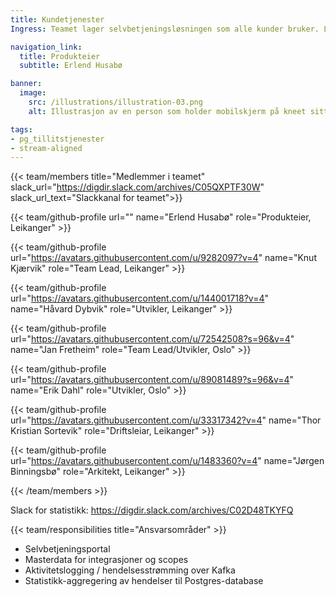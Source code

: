 ```yaml
---
title: Kundetjenester
Ingress: Teamet lager selvbetjeningsløsningen som alle kunder bruker. Løsningen holder masterdata for produktene som FEL har ansvar for. Teamet lager også en Kafka-basert hendelse- og statistikk-løsning som blant annet brukes til bruksstatikk, brukerstøtte og faktureringsformål.

navigation_link:
  title: Produkteier
  subtitle: Erlend Husabø

banner:
  image:
    src: /illustrations/illustration-03.png
    alt: Illustrasjon av en person som holder mobilskjerm på kneet sitt

tags:
- pg_tillitstjenester
- stream-aligned
---
```


{{< team/members title="Medlemmer i teamet" slack_url="https://digdir.slack.com/archives/C05QXPTF30W" slack_url_text="Slackkanal for teamet">}}

  {{< team/github-profile url="" name="Erlend Husabø" role="Produkteier,  Leikanger" >}}

  {{< team/github-profile url="https://avatars.githubusercontent.com/u/9282097?v=4" name="Knut Kjærvik" role="Team Lead, Leikanger" >}}

  {{< team/github-profile url="https://avatars.githubusercontent.com/u/144001718?v=4" name="Håvard Dybvik" role="Utvikler, Leikanger" >}}

  {{< team/github-profile url="https://avatars.githubusercontent.com/u/72542508?s=96&v=4" name="Jan Fretheim" role="Team Lead/Utvikler, Oslo" >}}

  {{< team/github-profile url="https://avatars.githubusercontent.com/u/89081489?s=96&v=4" name="Erik Dahl" role="Utvikler, Oslo" >}}

  {{< team/github-profile url="https://avatars.githubusercontent.com/u/33317342?v=4" name="Thor Kristian Sortevik" role="Driftsleiar, Leikanger" >}}

  {{< team/github-profile url="https://avatars.githubusercontent.com/u/1483360?v=4" name="Jørgen Binningsbø" role="Arkitekt,  Leikanger" >}}

{{< /team/members >}}

Slack for statistikk: https://digdir.slack.com/archives/C02D48TKYFQ


{{< team/responsibilities title="Ansvarsområder" >}}

- Selvbetjeningsportal
- Masterdata for integrasjoner og scopes
- Aktivitetslogging / hendelsesstrømming over Kafka
- Statistikk-aggregering av hendelser til Postgres-database